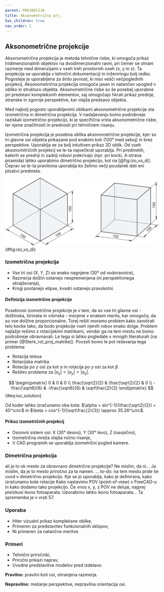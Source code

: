 ```yaml
---
parent: PROJEKCIJA
title: Aksonometrična prj.
has_children: true
nav_order: 1
---
```


## Aksonometrične projekcije

Aksonometrična projekcija je metoda tehnične risbe, ki omogoča prikaz tridimenzionalnih objektov na dvodimenzionalni ravni, pri čemer se ohrani razmerje med dimenzijami v vseh treh prostornih oseh (x, y in z). Ta projekcija se uporablja v tehnični dokumentaciji in inženiringu bolj redko. Pogosteje je uporabljena za širšo javnost, ki niso vešči večpoglednih projekcij. Aksonometrična projekcija omogoča jasen in natančen vpogled v obliko in strukturo objekta. Aksonometrične risbe so še posebej uporabne pri predstavi kompleksnih elementov, saj omogočajo hkrati prikaz prednje, stranske in zgornje perspektive, kar olajša predsavo objekta.

Med najbolj pogosto uporabljenimi oblikami aksonometrične projekcije sta izometrična in dimetrična projekcija. V nadaljevanju bomo podrobneje raziskali izometrično projekcijo, ki je specifična vrsta aksonometrične risbe, ter njene značilnosti in prednosti pri tehničnem risanju.

Izometrična projekcija je posebna oblika aksonometrične projekcije, kjer so tri glavne osi objekta prikazane pod enakimi koti (120° med seboj) in brez perspektive. Uporablja se za bolj intuitiven prikaz 3D oblik. Od vseh aksonomitričnih projekcij se le-ta največkrat uporablja. Pri predmetih, katerih se prednji in zadnji robovi prekrivajo (npr. pri kocki, 4-strana piramida) lahko uporabimo dimetrično projekcijo, kot na [@fig:izo_vs_di]. Čeprav se le-ta praviloma uporablja ko želimo večji poudarek dati eni ploskvi predmeta.

![Primer kocke v izometrični in dimetrični projekciji.](./slike/izo_vs_di.png){#fig:izo_vs_di}

### Izometrična projekcija

- Vse tri osi (X, Y, Z) so enako nagnjene (30° od vodoravnice),
- Razmerja dolžin ostanejo nespremenjena (ni perspektivnega skrajševanja),
- Krogi postanejo elipse, kvadri ostanejo pravokotni.

#### Definicija izometrične projekcije

Posebnost izometrične projekcije je v tem, da so vse tri glavne osi - dolžinska, širinska in višinska - merjene v enakem merilu, kar omogoča, da so vse dolžine proporcionalne. Torej rešiti moramo problem kako zarotirati telo kocke tako, da bodo projekcije vseh njenih robov enako dolge. Problem najlažje rešimo z rotacijskimi matrikami, vendar ga na tem mestu ne bomo podrobneje obravnavali. Le tega si lahko pogledate v mnogih literaturah (na primer [@Sterk_rot_proj_matrike]). Povzeli bomo le pot reševanja tega problema:

- Rotacija telesa
- Rotacijska matrika
- Rotacija po $z$ osi za kot $\alpha$ in rotacija po $y$ osi za kot $\beta$.
- Rešitev problema za $|a_x| = |a_y| = |a_z|$.

$$ \begin{pmatrix}
0 & 0 & 0 \\
\frac{\sqrt2}{2} & \frac{\sqrt2}{2} & 0 \\
-\frac{\sqrt6}{6} & -\frac{\sqrt6}{6} & \sqrt\frac{2}{3}
\end{pmatrix} $${#eq:iso_solution}

Od koder lahko izračunamo oba kota: $\alpha = sin^{-1}(\frac{\sqrt2}{2}) = 45^\circ$ in
$\beta = cos^{-1}(\sqrt\frac{2}{3}) \approx 35.26^\circ$.

#### Prikaz izometričnih projekcij

- Osnovni sistem osi: X (30° desno), Y (30° levo), Z (navpično),
- Izometrična mreža olajša ročno risanje,
- V CAD programih se uporablja izometrični pogled kamere.

### Dimetrična projekcija

ali je to ok mesto za obravnavo dimetrične projekcije?
Ne mislim, da ni... 
Ja mislim, da je to mesto priročno za ta namen.
... to-do: na tem mestu pride še uvod v dimetrično projekcijo.
Kje se jo uporablja, kako je definirana, kako izračunamo kote rotacije
Kako nastavimo POV (point-of-view) v FreeCAD-u in kako dodamo tako projekcijo.
Če vnos x, y, z POV ne deluje, najprej preizkusi ikono fotoaparata.
Uporabimo lahko ikono fotoaparata...
Ta sprememba je v vrsti 57.

### Uporaba

- Hiter vizualni prikaz kompleksne oblike,
- Primeren za predstavitev funkcionalnih sklopov,
- Ni primeren za natančne meritve.

### Primeri

- Tehnični priročniki,
- Priročni prikazi naprav,
- Uvodne predstavitve modelov pred izdelavo.

**Pravilno:** pravilni koti osi, ohranjena razmerja.

**Nepravilno:** mešanje perspektive, nepravilna orientacija osi.

